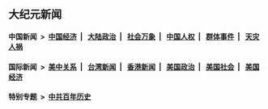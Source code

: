 ## 大纪元新闻

#### 中国新闻 &nbsp;>&nbsp; [中国经济](indexes/ncid283/README.md?08230845) &nbsp;| &nbsp; [大陆政治](indexes/ncid277/README.md?08230845) &nbsp;| &nbsp; [社会万象](indexes/ncid282/README.md?08230845) &nbsp;| &nbsp; [中国人权](indexes/ncid278/README.md?08230845) &nbsp;| &nbsp; [群体事件](indexes/ncid279/README.md?08230845) &nbsp;| &nbsp; [天灾人祸](indexes/ncid280/README.md?08230845)

#### 国际新闻 &nbsp;>&nbsp; [美中关系](indexes/nf1412576/README.md?08230845) &nbsp;| &nbsp; [台湾新闻](indexes/ncid1349361/README.md?08230845) &nbsp;| &nbsp; [香港新闻](indexes/ncid1349362/README.md?08230845) &nbsp;| &nbsp; [美国政治](indexes/ncid1078159/README.md?08230845) &nbsp;| &nbsp; [美国社会](indexes/ncid1078160/README.md?08230845) &nbsp;| &nbsp; [美国经济](indexes/ncid1078158/README.md?08230845)

#### 特别专题 &nbsp;>&nbsp; [中共百年历史](https://github.com/epoch-news/epoch-special/blob/master/README.md?08230845)  
